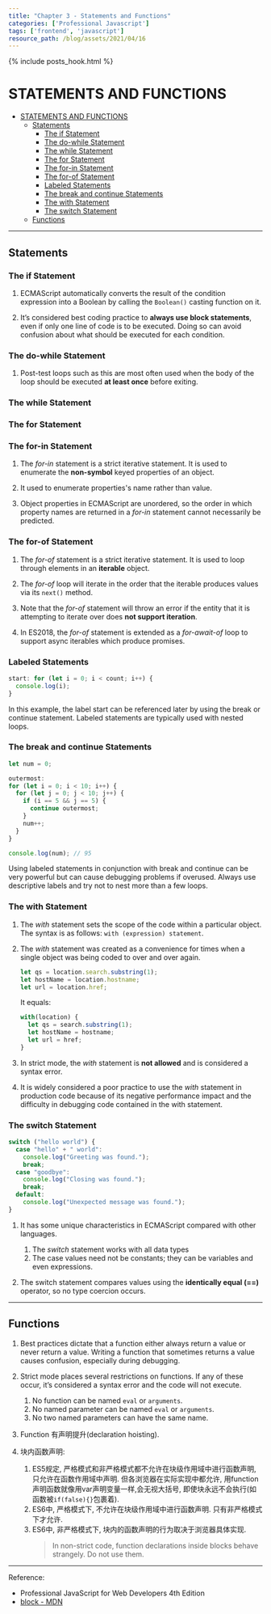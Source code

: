 ```yaml
---
title: "Chapter 3 - Statements and Functions" 
categories: ['Professional Javascript']
tags: ['frontend', 'javascript']
resource_path: /blog/assets/2021/04/16
---
```


{% include posts_hook.html %}

# STATEMENTS AND FUNCTIONS

- [STATEMENTS AND FUNCTIONS](#statements-and-functions)
  - [Statements](#statements)
    - [The if Statement](#the-if-statement)
    - [The do-while Statement](#the-do-while-statement)
    - [The while Statement](#the-while-statement)
    - [The for Statement](#the-for-statement)
    - [The for-in Statement](#the-for-in-statement)
    - [The for-of Statement](#the-for-of-statement)
    - [Labeled Statements](#labeled-statements)
    - [The break and continue Statements](#the-break-and-continue-statements)
    - [The with Statement](#the-with-statement)
    - [The switch Statement](#the-switch-statement)
  - [Functions](#functions)

---

## Statements 

### The if Statement

1. ECMAScript automatically converts the result of the condition expression into a Boolean by calling the `Boolean()` casting function on it.

2. It’s considered best coding practice to **always use block statements**, even if only one line of code is to be executed. Doing so can avoid confusion about what should be executed for each condition.

### The do-while Statement

1. Post-test loops such as this are most often used when the body of the loop should be executed **at least once** before exiting.

### The while Statement

### The for Statement

### The for-in Statement

1. The *for-in* statement is a strict iterative statement. It is used to enumerate the **non-symbol** keyed properties of an object.

2. It used to enumerate properties's name rather than value.

3. Object properties in ECMAScript are unordered, so the order in which property names are returned in a *for-in* statement cannot necessarily be predicted.

### The for-of Statement

1. The *for-of* statement is a strict iterative statement. It is used to loop through elements in an **iterable** object. 

2. The *for-of* loop will iterate in the order that the iterable produces values via its `next()` method.

3. Note that the *for-of* statement will throw an error if the entity that it is attempting to iterate over does **not support iteration**.

4. In ES2018, the *for-of* statement is extended as a *for-await-of* loop to support async iterables which produce promises.

### Labeled Statements

```js
start: for (let i = 0; i < count; i++) {
  console.log(i);
}
```

In this example, the label start can be referenced later by using the break or continue statement. Labeled statements are typically used with nested loops.

### The break and continue Statements

```js
let num = 0; 

outermost:
for (let i = 0; i < 10; i++) { 
  for (let j = 0; j < 10; j++) { 
    if (i == 5 && j == 5) { 
      continue outermost;
    } 
    num++; 
  }
}

console.log(num); // 95
```

Using labeled statements in conjunction with break and continue can be very powerful but can cause debugging problems if overused. Always use descriptive labels and try not to nest more than a few loops.

### The with Statement

1. The *with* statement sets the scope of the code within a particular object. The syntax is as follows: `with (expression) statement`.

2. The *with* statement was created as a convenience for times when a single object was being coded to over and over again.

    ```js
    let qs = location.search.substring(1); 
    let hostName = location.hostname;
    let url = location.href;
    ```

    It equals:

    ```js
    with(location) { 
      let qs = search.substring(1); 
      let hostName = hostname; 
      let url = href;
    }
    ```
  
  3. In strict mode, the *with* statement is **not allowed** and is considered a syntax error.
  
  4. It is widely considered a poor practice to use the *with* statement in production code because of its negative performance impact and the difficulty in debugging code contained in the with statement.

### The switch Statement

```js
switch ("hello world") { 
  case "hello" + " world":
    console.log("Greeting was found."); 
    break;
  case "goodbye":
    console.log("Closing was found."); 
    break; 
  default:
    console.log("Unexpected message was found.");
}
```

1. It has some unique characteristics in ECMAScript compared with other languages.
    1. The *switch* statement works with all data types
    2. The case values need not be constants; they can be variables and even expressions. 

2. The switch statement compares values using the **identically equal (==)** operator, so no type coercion occurs.

---

## Functions

1. Best practices dictate that a function either always return a value or never return a value. Writing a function that sometimes returns a value causes
confusion, especially during debugging.

2. Strict mode places several restrictions on functions. If any of these occur, it’s considered a syntax error and the code will not execute.
   1. No function can be named `eval` or `arguments`.
   2. No named parameter can be named `eval` or `arguments`.
   3. No two named parameters can have the same name.

3. Function 有声明提升(declaration hoisting).

4. 块内函数声明:
    1. ES5规定, 严格模式和非严格模式都不允许在块级作用域中进行函数声明, 只允许在函数作用域中声明. 但各浏览器在实际实现中都允许, 用function声明函数就像用var声明变量一样,会无视大括号, 即使块永远不会执行(如函数被`if(false){}`包裹着).
    2. ES6中, 严格模式下, 不允许在块级作用域中进行函数声明. 只有非严格模式下才允许.
    3. ES6中, 非严格模式下, 块内的函数声明的行为取决于浏览器具体实现.
        > In non-strict code, function declarations inside blocks behave strangely. Do not use them.

---

Reference:

- Professional JavaScript for Web Developers 4th Edition
- [block - MDN](https://developer.mozilla.org/en-US/docs/Web/JavaScript/Reference/Statements/block)
